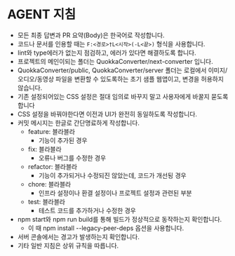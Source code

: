 # AGENT 지침

- 모든 최종 답변과 PR 요약(Body)은 한국어로 작성합니다.
- 코드나 문서를 인용할 때는 `F:<경로>†L<시작>(-L<끝>)` 형식을 사용합니다.
- lint와 type에러가 없는지 점검하고, 에러가 있다면 해결하도록 합니다.
- 프로젝트의 메인이되는 폴더는 QuokkaConverter/next-converter 입니다.
- QuokkaConverter/public, QuokkaConverter/server 폴더는 로컬에서 이미지/오디오/동영상 파일을 변환할 수 있도록하는 초기 샘플 웹앱이고, 변경을 허용하지 않습니다.
- 기존 설정되어있는 CSS 설정은 절대 임의로 바꾸지 말고 사용자에게 바꿀지 묻도록 합니다
- CSS 설정을 바꿔야한다면 이전과 UI가 완전히 동일하도록 작성합니다.
- 커밋 메시지는 한글로 간단명료하게 작성합니다.
  - feature: 블라블라
    - 기능이 추가된 경우
  - fix: 블라블라
    - 오류나 버그를 수정한 경우
  - refactor: 블라블라
    - 기능이 추가되거나 수정되진 않았는데, 코드가 개선됭 경우
  - chore: 블라블라
    - 인프라 설정이나 환결 설정이나 프로젝트 설정과 관련된 부분
  - test: 블라블라
    - 테스트 코드를 추가하거나 수정한 경우
- npm start와 npm run build를 통해 빌드가 정상적으로 동작하는지 확인합니다.
  - 이 때 npm install --legacy-peer-deps 옵션을 사용합니다.
- 서버 콘솔에서는 경고가 발생하는지 확인합니다.
- 기타 일반 지침은 상위 규칙을 따릅니다.
